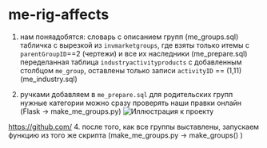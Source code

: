 # me-rig-affects

1. нам поняадобятся: 
словарь с описанием групп (me_groups.sql)
табличка с вырезкой из `invmarketgroups`, где взяты только итемы с `parentGroupID`==2 (чертежи) и все их наследники (me_prepare.sql)
переделанная таблица `industryactivityproducts` с добавленным столбцом `me_group`, оставлены только записи `activityID` == (1,11)  (me_industry.sql)

2. ручками добавляем в `me_prepare.sql` для родительских групп нужные категории 
можно сразу проверять наши правки онлайн (Flask -> make_me_groups.py)
![Иллюстрация к проекту](https://github.com/VovkaKorben/me-rig-affects/master/check_example.png)

https://github.com/
4. после того, как все группы выставлены, запускаем функцию из того же скрипта (make_me_groups.py -> make_groups() )

